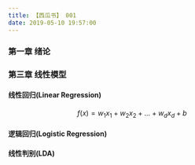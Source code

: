```yaml
---
title: 【西瓜书】 001
date: 2019-05-10 19:57:00
---
```



### 第一章 绪论


### 第三章 线性模型

#### 线性回归(Linear Regression)

$$f(x) = w_1 x_1 + w_2 x_2 + ... + w_d x_d +b$$

#### 逻辑回归(Logistic Regression)

#### 线性判别(LDA)
